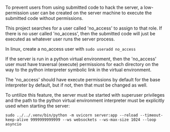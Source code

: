 To prevent users from using submitted code to hack the server, a low-permission user can be created on the server machine
to execute the submitted code without permissions.

This project searches for a user called 'no_access' to assign to that role. If there is no user called 'no_access', then
the submitted code will just be executed as whatever user runs the server process.

In linux, create a no_access user with
`sudo useradd no_access`

If the server is run in a python virtual environment, then the 'no_access' user must have traversal (execute) permissions for each directory on the way to the python interpreter symbolic link in the virtual environment.

The 'no_access' should have execute permissions by default for the base interpreter by default, but if not, then that
must be changed as well.

To untilize this feature, the server must be started with superuser privileges and the path to the python virtual environment interpreter must be explicitly used when starting the server:

`sudo ../../.venv/bin/python -m uvicorn server:app --reload --timeout-keep-alive 9999999999999 --ws websockets --ws-max-size 1024 --loop asyncio`
